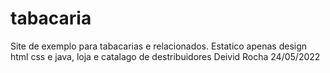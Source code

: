 # tabacaria
 Site de exemplo para tabacarias e relacionados.
Estatico apenas design html css e java, loja e catalago de destribuidores Deivid Rocha 24/05/2022